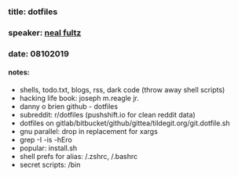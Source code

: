### title: dotfiles
### speaker: [neal fultz](https://kansaslinuxfest.org/neal-fultz/)
### date: 08102019

#### notes:
- shells, todo.txt, blogs, rss, dark code (throw away shell scripts)
- hacking life book: joseph m.reagle jr.
- danny o brien github - dotfiles
- subreddit: r/dotfiles (pushshift.io for clean reddit data)
- dotfiles on gitlab/bitbucket/github/gittea/tildegit.org/git.dotfile.sh 
- gnu parallel: drop in replacement for xargs
- grep -I -is -hEro
- popular: install.sh
- shell prefs for alias: /.zshrc, /.bashrc
- secret scripts: /bin
